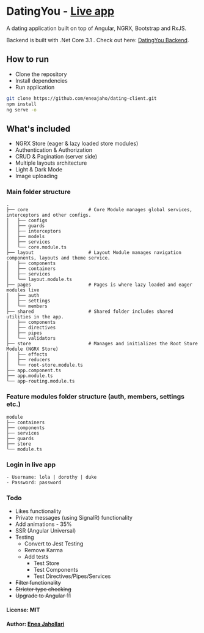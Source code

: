 # DatingYou - [Live app](https://dating-you.netlify.app/)
A dating application built on top of Angular, NGRX, Bootstrap and RxJS.

Backend is built with .Net Core 3.1 . Check out here: [DatingYou Backend](https://github.com/eneajaho/dating-api).

## How to run
- Clone the repository
- Install dependencies
- Run application

```bash
git clone https://github.com/eneajaho/dating-client.git
npm install
ng serve -o
```


## What's included
- NGRX Store (eager & lazy loaded store modules)
- Authentication & Authorization
- CRUD & Pagination (server side)
- Multiple layouts architecture 
- Light & Dark Mode
- Image uploading


### Main folder structure
    .
    ├── core                      # Core Module manages global services, interceptors and other configs.
    │   ├── configs
    │   ├── guards
    │   ├── interceptors
    │   ├── models
    │   ├── services
    │   └── core.module.ts
    ├── layout                    # Layout Module manages navigation components, layouts and theme service.
    │   ├── components
    │   ├── containers
    │   ├── services
    │   └── layout.module.ts
    ├── pages                     # Pages is where lazy loaded and eager modules live
    │   ├── auth
    │   ├── settings
    │   └── members
    ├── shared                    # Shared folder includes shared utilities in the app. 
    │   ├── components
    │   ├── directives
    │   ├── pipes
    │   └── validators
    ├── store                     # Manages and initializes the Root Store Module (NGRX Store)
    │   ├── effects
    │   ├── reducers
    │   └── root-store.module.ts
    ├── app.component.ts
    ├── app.module.ts  
    └── app-routing.module.ts
    
### Feature modules folder structure (auth, members, settings etc.)
     
    module                    
    ├── containers
    ├── components
    ├── services
    ├── guards
    ├── store
    └── module.ts

### Login in live app
```
- Username: lola | dorothy | duke
- Password: password
```


### Todo
- Likes functionality
- Private messages (using SignalR) functionality
- Add animations - 35%
- SSR (Angular Universal)
- Testing 
  - Convert to Jest Testing
  - Remove Karma
  - Add tests
    - Test Store
    - Test Components
    - Test Directives/Pipes/Services
- ~~Filter functionality~~
- ~~Stricter type checking~~
- ~~Upgrade to Angular 11~~

#### License: MIT

#### Author: [Enea Jahollari](https://github.com/eneajaho)
